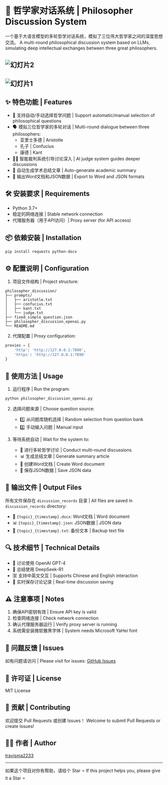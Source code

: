 # 🤖 哲学家对话系统 | Philosopher Discussion System

一个基于大语言模型的多轮哲学对话系统，模拟了三位伟大哲学家之间的深度思想交流。
A multi-round philosophical discussion system based on LLMs, simulating deep intellectual exchanges between three great philosophers.

![幻灯片2](https://github.com/user-attachments/assets/56202129-b04f-410c-ad3c-1c9e7ee6935b)
----------------------------------------------------------------------------------------------
![幻灯片1](https://github.com/user-attachments/assets/9410f6d6-eeb9-48fb-aa0a-d72ee371bd40)
----------------------------------------------------------------------------------------------








## ✨ 特色功能 | Features

- 🎯 支持自动/手动选择哲学问题 | Support automatic/manual selection of philosophical questions
- 🗣️ 模拟三位哲学家的多轮对话 | Multi-round dialogue between three philosophers:
  - 亚里士多德 | Aristotle
  - 孔子 | Confucius
  - 康德 | Kant
- 👨‍⚖️ 智能裁判系统引导讨论深入 | AI judge system guides deeper discussions
- 📝 自动生成学术总结文章 | Auto-generate academic summary
- 📄 输出Word文档和JSON数据 | Export to Word and JSON formats

## 🛠️ 安装要求 | Requirements

- Python 3.7+
- 稳定的网络连接 | Stable network connection
- 代理服务器（用于API访问）| Proxy server (for API access)

## 📦 依赖安装 | Installation

```bash
pip install requests python-docx
```

## ⚙️ 配置说明 | Configuration

1. 项目文件结构 | Project structure:
```
philosopher_discussion/
├── prompts/
│   ├── aristotle.txt
│   ├── confucius.txt
│   ├── kant.txt
│   └── judge.txt
├── fixed_simple_question.json
├── philosopher_discussion_openai.py
└── README.md
```

2. 代理配置 | Proxy configuration:
```python
proxies = {
    'http': 'http://127.0.0.1:7890',
    'https': 'http://127.0.0.1:7890'
}
```

## 🚀 使用方法 | Usage

1. 运行程序 | Run the program:
```bash
python philosopher_discussion_openai.py
```

2. 选择问题来源 | Choose question source:
   - 1️⃣ 从问题库随机选择 | Random selection from question bank
   - 2️⃣ 手动输入问题 | Manual input

3. 等待系统自动 | Wait for the system to:
   - 🔄 进行多轮哲学讨论 | Conduct multi-round discussions
   - 📊 生成总结文章 | Generate summary article
   - 📎 创建Word文档 | Create Word document
   - 💾 保存JSON数据 | Save JSON data

## 📂 输出文件 | Output Files

所有文件保存在 `discussion_records` 目录 | All files are saved in `discussion_records` directory:
- 📝 `{topic}_{timestamp}.docx`: Word文档 | Word document
- 📊 `{topic}_{timestamp}.json`: JSON数据 | JSON data
- 📄 `{topic}_{timestamp}.txt`: 备份文本 | Backup text file

## 🔍 技术细节 | Technical Details

- 🤖 讨论使用 OpenAI GPT-4
- 📝 总结使用 DeepSeek-R1
- 🈺 支持中英文交互 | Supports Chinese and English interaction
- 💫 实时保存讨论记录 | Real-time discussion saving

## ⚠️ 注意事项 | Notes

1. 确保API密钥有效 | Ensure API key is valid
2. 检查网络连接 | Check network connection
3. 确认代理服务器运行 | Verify proxy server is running
4. 系统需安装微软雅黑字体 | System needs Microsoft YaHei font

## 🐛 问题反馈 | Issues

如有问题请访问 | Please visit for issues:
[GitHub Issues](https://github.com/travisma2233/philosopher_discussion/issues)

## 📜 许可证 | License

MIT License

## 🤝 贡献 | Contributing

欢迎提交 Pull Requests 或创建 Issues！
Welcome to submit Pull Requests or create Issues!

## 👨‍💻 作者 | Author

[travisma2233](https://github.com/travisma2233)

---

如果这个项目对你有帮助，请给个 Star ⭐️
If this project helps you, please give it a Star ⭐️
